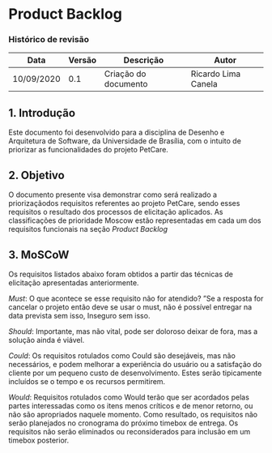 # Product Backlog
### Histórico de revisão
Data | Versão | Descrição | Autor |
--------- | ------ | ------------ | --------- |
10/09/2020 | 0.1 | Criação do documento | Ricardo Lima Canela |


## 1. Introdução
Este documento foi desenvolvido para a disciplina de Desenho e Arquitetura de Software, da Universidade de Brasília, com o intuito de priorizar as funcionalidades do projeto PetCare.

## 2. Objetivo
O documento presente visa demonstrar como será realizado a priorizaçãodos requisitos referentes ao projeto PetCare, sendo esses requisitos o resultado dos processos de elicitação aplicados. As classificações de prioridade Moscow estão representadas em cada um dos requisitos funcionais na seção _Product Backlog_

## 3. MoSCoW
Os requisitos listados abaixo foram obtidos a partir das técnicas de elicitação apresentadas anteriormente.

_Must_: O que acontece se esse requisito não for atendido? ”Se a resposta for cancelar o projeto então deve se usar o must, não é possível entregar na data prevista sem isso, Inseguro sem isso.


_Should_: Importante, mas não vital, pode ser doloroso deixar de fora, mas a solução ainda é viável.


_Could_: Os requisitos rotulados como Could são desejáveis, mas não necessários, e podem melhorar a experiência do usuário ou a satisfação do cliente por um pequeno custo de desenvolvimento. Estes serão tipicamente incluídos se o tempo e os recursos permitirem.


_Would_: Requisitos rotulados como Would terão que ser acordados pelas partes interessadas como os itens menos críticos e de menor retorno, ou não são apropriados naquele momento. Como resultado, os requisitos não serão planejados no cronograma do próximo timebox de entrega. Os requisitos não serão eliminados ou reconsiderados para inclusão em um timebox posterior.